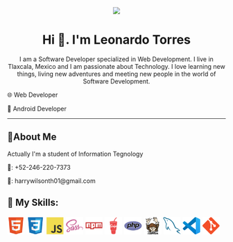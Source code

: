 <div id="header" align="center">
  <img src="https://media.giphy.com/media/JqmupuTVZYaQX5s094/giphy.gif" width="200">
  <h1>Hi 👋. I'm <span color="#0000ff">Leonardo Torres</span></h1>
  <p align="center">
    I am a Software Developer specialized in Web Development. I live in Tlaxcala, Mexico and I am passionate about Technology. 
    I love learning new things, living new adventures and meeting new people in the world of Software Development.
  <p>
</div>
<div>
  <p>🌐 Web Developer</p>
  <p>📱 Android Developer</p>
</div>
<hr>
<div id="about">
  <div>
    <h2>👤About Me</h3>
    <p>Actually I'm a student of Information Tegnology</p>
    <p>📲: +52-246-220-7373</p>
    <p>📧: harrywilsonth01@gmail.com</p>
  </div>
  <div>
    <h2>🧠 My Skills:</p>
    <div id="images">
      <img src="https://github.com/devicons/devicon/blob/master/icons/html5/html5-original.svg" width="40" height="40">
      <img src="https://github.com/devicons/devicon/blob/master/icons/css3/css3-original.svg" width="40" height="40">
      <img src="https://github.com/devicons/devicon/blob/master/icons/javascript/javascript-original.svg" width="40" height="40">
      <img src="https://github.com/devicons/devicon/blob/master/icons/sass/sass-original.svg" width="40" height="40">
      <img src="https://github.com/devicons/devicon/blob/master/icons/npm/npm-original-wordmark.svg" width="40" height="40">
      <img src="https://github.com/devicons/devicon/blob/master/icons/gulp/gulp-plain.svg" width="40" height="40">
      <img src="https://github.com/devicons/devicon/blob/master/icons/php/php-original.svg" width="40" height="40">
      <img src="https://github.com/devicons/devicon/blob/master/icons/composer/composer-original.svg" width="40" height="40">
      <img src="https://github.com/devicons/devicon/blob/master/icons/mysql/mysql-original.svg" width="40" height="40">
      <img src="https://github.com/devicons/devicon/blob/master/icons/vscode/vscode-original.svg" width="40" height="40">
      <img src="https://github.com/devicons/devicon/blob/master/icons/git/git-original.svg" width="40" height="40">
    </div>
  </div>
</div>

